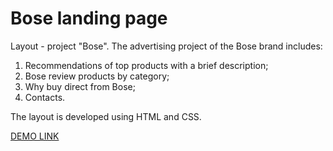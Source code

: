 # Bose landing page
Layout - project "Bose".
 The advertising project of the Bose brand includes:
  1. Recommendations of top products with a brief description;
  2. Bose review products by category;
  3. Why buy direct from Bose;
  4. Contacts.

The layout is developed using HTML and CSS.

 [DEMO LINK](https://EvgenyNikitinEvgeny.github.io/layout_miami/)

